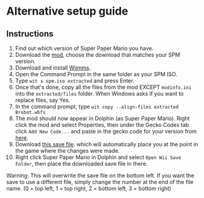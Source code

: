 # Alternative setup guide

## Instructions

1. Find out which version of Super Paper Mario you have.
2. Download the [mod](https://github.com/L5050/Brobot-After-Some-Windex/releases/tag/V1.0.5), choose the download that matches your SPM version.
3. Download and install [Wiimms](https://wit.wiimm.de/download.html).
4. Open the Command Prompt in the same folder as your SPM ISO.
5. Type `wit x spm.iso extracted` and press Enter.
6. Once that's done, copy all the files from the mod EXCEPT `modinfo.ini` into the `extracted/files` folder. When Windows asks if you want to replace files, say Yes.
7. In the command prompt, type `wit copy --align-files extracted Brobot.wbfs`
8. The mod should now appear in Dolphin (as Super Paper Mario). Right click the mod and select Properties, then under the Gecko Codes tab click `Add New Code...` and paste in the gecko code for your version from [here](https://github.com/SeekyCt/spm-rel-loader/tree/master/spm-rel-loader/loader).
9. Download [this save file](https://github.com/L5050/Brobot-After-Some-Windex/releases/tag/save). which will automatically place you at the point in the game where the changes were made.
10. Right click Super Paper Mario in Dolphin and select `Open Wii Save Folder`, then place the downloaded save file in there.

Warning: This will overwrite the save file on the bottom left. If you want the save to use a different file, simply change the number at the end of the file name. (0 = top left, 1 = top right, 2 = bottom left, 3 = bottom right)
